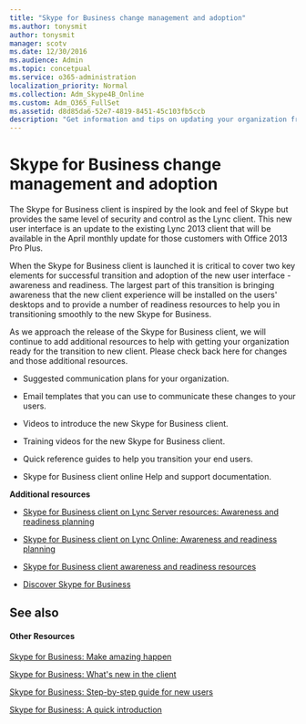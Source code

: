 ```yaml
---
title: "Skype for Business change management and adoption"
ms.author: tonysmit
author: tonysmit
manager: scotv
ms.date: 12/30/2016
ms.audience: Admin
ms.topic: concetpual
ms.service: o365-administration
localization_priority: Normal
ms.collection: Adm_Skype4B_Online
ms.custom: Adm_O365_FullSet
ms.assetid: d8d85da6-52e7-4819-8451-45c103fb5ccb
description: "Get information and tips on updating your organization from Lync client to Skype for Business. "
---
```


# Skype for Business change management and adoption

The Skype for Business client is inspired by the look and feel of Skype but provides the same level of security and control as the Lync client. This new user interface is an update to the existing Lync 2013 client that will be available in the April monthly update for those customers with Office 2013 Pro Plus.
  
When the Skype for Business client is launched it is critical to cover two key elements for successful transition and adoption of the new user interface - awareness and readiness. The largest part of this transition is bringing awareness that the new client experience will be installed on the users' desktops and to provide a number of readiness resources to help you in transitioning smoothly to the new Skype for Business.
  
As we approach the release of the Skype for Business client, we will continue to add additional resources to help with getting your organization ready for the transition to new client. Please check back here for changes and those additional resources.
  
- Suggested communication plans for your organization.
    
- Email templates that you can use to communicate these changes to your users.
    
- Videos to introduce the new Skype for Business client.
    
- Training videos for the new Skype for Business client.
    
- Quick reference guides to help you transition your end users.
    
- Skype for Business client online Help and support documentation.
    
 **Additional resources**
  
- [Skype for Business client on Lync Server resources: Awareness and readiness planning](https://go.microsoft.com/fwlink/?LinkId=529147)
    
- [Skype for Business client on Lync Online: Awareness and readiness planning](https://go.microsoft.com/fwlink/?LinkId=529149)
    
- [Skype for Business client awareness and readiness resources](https://go.microsoft.com/fwlink/?LinkId=529159)
    
- [Discover Skype for Business](https://go.microsoft.com/fwlink/p/?LinkId=528686)
    
## See also

#### Other Resources

[Skype for Business: Make amazing happen ](https://aka.ms/Skype4Bamazing )
  
[Skype for Business: What's new in the client ]( https://aka.ms/Skype4Bwhatsnew)
  
[Skype for Business: Step-by-step guide for new users ](https://aka.ms/Skype4Bsteps )
  
[Skype for Business: A quick introduction ](https://aka.ms/Skype4Bintro )

